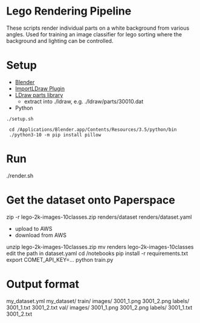 # Lego Rendering Pipeline

These scripts render individual parts on a white background from various angles.
Used for training an image classifier for lego sorting where the background
and lighting can be controlled.


# Setup
- [Blender](https://blender.org)
- [ImportLDraw Plugin](https://github.com/TobyLobster/ImportLDraw)
- [LDraw parts library](https://library.ldraw.org/updates?latest)
  - extract into ./ldraw, e.g. ./ldraw/parts/30010.dat
- Python

```
./setup.sh

 cd /Applications/Blender.app/Contents/Resources/3.5/python/bin
 ./python3-10 -m pip install pillow
```


# Run

./render.sh


# Get the dataset onto Paperspace

zip -r lego-2k-images-10classes.zip renders/dataset renders/dataset.yaml

- upload to AWS
- download from AWS

unzip lego-2k-images-10classes.zip
mv renders lego-2k-images-10classes
edit the path in dataset.yaml
cd /notebooks
pip install -r requirements.txt
export COMET_API_KEY=...
python train.py

# Output format
my_dataset.yml
my_dataset/
  train/
    images/
      3001_1.png
      3001_2.png
    labels/
      3001_1.txt
      3001_2.txt
  val/
    images/
      3001_1.png
      3001_2.png
    labels/
      3001_1.txt
      3001_2.txt
